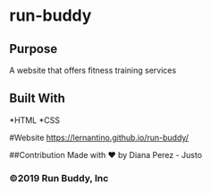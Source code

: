 # run-buddy

## Purpose
A website that offers fitness training services


## Built With
*HTML
*CSS

#Website
https://lernantino.github.io/run-buddy/

##Contribution
Made with ❤️ by Diana Perez - Justo

### ©️2019 Run Buddy, Inc
